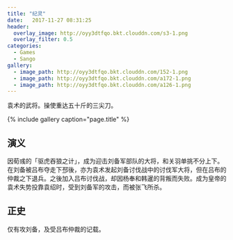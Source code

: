 ```yaml
---
title: "纪灵"
date:   2017-11-27 08:31:25
header:
  overlay_image: http://oyy3dtfqo.bkt.clouddn.com/s3-1.png
  overlay_filter: 0.5
categories:
  - Games
  - Sango
gallery:
  - image_path: http://oyy3dtfqo.bkt.clouddn.com/152-1.png
  - image_path: http://oyy3dtfqo.bkt.clouddn.com/a172-1.png
  - image_path: http://oyy3dtfqo.bkt.clouddn.com/a126-1.png
---
```


袁术的武将。操使重达五十斤的三尖刀。

{% include gallery caption="page.title" %}

## 演义

因荀彧的「驱虎吞狼之计」，成为迎击刘备军部队的大将，和关羽单挑不分上下。在刘备被吕布夺走下邳後，亦为袁术发起刘备讨伐战中的讨伐军大将，但在吕布的仲裁之下退兵。之後加入吕布讨伐战，却因杨奉和韩暹的背叛而失败。成为皇帝的袁术失势投靠袁绍时，受到刘备军的攻击，而被张飞所杀。

## 正史

仅有攻刘备，及受吕布仲裁的记载。